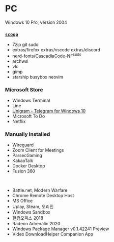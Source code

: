 PC
========
Windows 10 Pro, version 2004

### [`scoop`](https://scoop.sh)
- 7zip git sudo
- extras/firefox extras/vscode extras/discord
- nerd-fonts/CascadiaCode-NF<sup>sudo</sup>
- archwsl
- vlc
- gimp
- starship busybox neovim

### Microsoft Store
- Windows Terminal
- Line
- [Unigram - Telegram for Windows 10](https://github.com/UnigramDev/Unigram)
- Microsoft To Do
- Netflix

### Manually Installed
- Wireguard
- Zoom Client for Meetings
- ParsecGaming
- KakaoTalk
- Docker Desktop
- Fusion 360

&nbsp;

- Battle.net, Modern Warfare
- Chrome Remote Desktop Host
- MS Office
- Uplay, Steam, 오리진
- Windows Sandbox
- 한컴오피스 2018
- Radeon Adrenalin 2020
- Windows Package Manager v0.1.42241 Preview
- Video DownloadHelper Companion App

<!-- Removed apps

- Epic Games

-->
